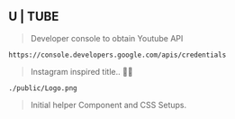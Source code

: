 U | TUBE
-



> Developer console to obtain Youtube API
>
	https://console.developers.google.com/apis/credentials

> Instagram inspired title.. 🤘🏿

	./public/Logo.png
> Initial helper Component and CSS Setups.
